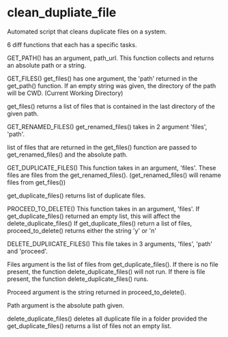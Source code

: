 # clean_dupliate_file
Automated script that cleans duplicate files on a system.

6 diff functions that each has a specific tasks.

GET_PATH()
has an argument, path_url.
This function collects and returns an absolute path or a string.

GET_FILES()
get_files() has one argument, the 'path' returned in the get_path() function.
If an empty string was given, the directory of the path will be CWD.
(Current Working Directory)

get_files() returns a list of files that is contained in the last directory  of the given path.

GET_RENAMED_FILES()
get_renamed_files() takes in 2 argument 'files', 'path'.

list of files that are returned in the get_files() function are passed
to get_renamed_files() and the absolute path.

GET_DUPLICATE_FILES()
This function takes in an argument, 'files'.
These files are files from the get_renamed_files().
(get_renamed_files() will rename files from get_files())

get_duplicate_files() returns list of duplicate files.

PROCEED_TO_DELETE()
This function takes in an argument, 'files'.
If get_duplicate_files() returned an empty list, this will affect 
the delete_duplicate_files()
If get_duplicate_files() return a list of files, proceed_to_delete()
returns either the string 'y' or 'n'

DELETE_DUPLIICATE_FILES()
This file takes in 3 arguments,
'files', 'path' and 'proceed'.

Files argument is the list of files from get_duplicate_files().
If there is no file present, the function delete_duplicate_files() will not run.
If there is file present, the function delete_duplicate_files() runs.

Proceed argument is the string returned in proceed_to_delete().

Path argument is the absolute path given.

delete_duplicate_files() deletes all duplicate file in a folder provided the get_duplicate_files() returns a list of files not an empty list.

